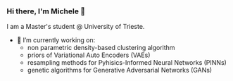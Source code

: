 ### Hi there, I'm Michele 👋

I am a Master's student @ University of Trieste.

- 🔭 I’m currently working on:
  - non parametric density-based clustering algorithm 
  - priors of Variational Auto Encoders (VAEs)
  - resampling methods for Pyhisics-Informed Neural Networks (PINNs)
  - genetic algorithms for Generative Adversarial Networks (GANs)
 
<!--
- 🌱 I’m currently learning ...
- 👯 I’m looking to collaborate on ...
- 🤔 I’m looking for help with ...
- 💬 Ask me about ...
- 📫 How to reach me: ...
- 😄 Pronouns: ...
- ⚡ Fun fact: ...

-->
